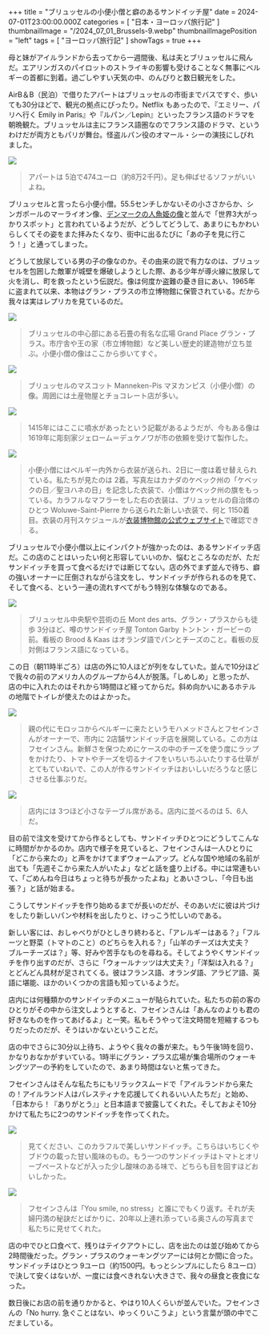 +++
title = "ブリュッセルの小便小僧と癖のあるサンドイッチ屋"
date = 2024-07-01T23:00:00.000Z
categories = [ "日本・ヨーロッパ旅行記" ]
thumbnailImage = "/2024_07_01_Brussels-9.webp"
thumbnailImagePosition = "left"
tags = [ "ヨーロッパ旅行記" ]
showTags = true
+++

母と妹がアイルランドから去ってから一週間後、私は夫とブリュッセルに飛んだ。エアリンガスのパイロットのストライキの影響も受けることなく無事にベルギーの首都に到着。過ごしやすい天気の中、のんびりと数日観光をした。

<!--more-->

AirB＆B（民泊）で借りたアパートはブリュッセルの市街までバスですぐ、歩いても30分ほどで、観光の拠点にぴったり。Netflix もあったので、『エミリー、パリへ行く Emily in Paris』や『ルパン／Lepin』といったフランス語のドラマを朝晩観た。ブリュッセルは主にフランス語圏なのでフランス語のドラマ、というわけだが両方ともパリが舞台。怪盗ルパン役のオマール・シーの演技にしびれました。

![](/2024_07_01_Brussels-2.webp)

> アパートは 5泊で474ユーロ（約8万2千円）。足も伸ばせるソファがいいよね。

ブリュッセルと言ったら小便小僧。55.5センチしかないその小ささからか、シンガポールのマーライオン像、[デンマークの人魚姫の像](https://www.riastra.com/2023/07/%E9%81%8B%E6%B2%B3%E3%82%AF%E3%83%AB%E3%83%BC%E3%82%BA%E3%81%A7%E3%82%81%E3%81%90%E3%82%8B%E3%82%B3%E3%83%9A%E3%83%B3%E3%83%8F%E3%83%BC%E3%82%B2%E3%83%B3/)と並んで「世界3大がっかりスポット」と言われているようだが、どうしてどうして、あまりにもかわいらしくてその姿をまた拝みたくなり、街中に出るたびに「あの子を見に行こう！」と通ってしまった。

どうして放尿している男の子の像なのか。その由来の説で有力なのは、ブリュッセルを包囲した敵軍が城壁を爆破しようとした際、ある少年が導火線に放尿して火を消し、町を救ったという伝説だ。像は何度か盗難の憂き目にあい、1965年に盗まれて以来、本物はグラン・プラスの市立博物館に保管されている。だから我々は実はレプリカを見ているのだ。

![](/2024_07_01_Brussels-3.webp)

> ブリュッセルの中心部にある石畳の有名な広場 Grand Place グラン・プラス。市庁舎や王の家（市立博物館）など美しい歴史的建造物が立ち並ぶ。小便小僧の像はここから歩いてすぐ。

![](/2024_07_01_Brussels-7.webp)

> ブリュッセルのマスコット Manneken-Pis マヌカンピス（小便小僧）の像。周囲には土産物屋とチョコレート店が多い。

![](/2024_07_01_Brussels-8.webp)

> 1415年にはここに噴水があったという記載があるようだが、今もある像は 1619年に彫刻家ジェローム＝デュケノワが市の依頼を受けて製作した。

![](/2024_07_01_Brussels-1.webp)

> 小便小僧にはベルギー内外から衣装が送られ、2日に一度は着せ替えられている。私たちが見たのは 2着。写真左はカナダのケベック州の「ケベックの日／聖ヨハネの日」を記念した衣装で、小僧はケベック州の旗をもっている。カラフルなマフラーをした右の衣装は、ブリュッセルの自治体のひとつ Woluwe-Saint-Pierre から送られた新しい衣装で、何と 1150着目。衣装の月刊スケジュールが[衣装博物館の公式ウェブサイト](https://www.mannekenpis.brussels/en/dressing-calendar)で確認できる。

ブリュッセルで小便小僧以上にインパクトが強かったのは、あるサンドイッチ店だ。この店のことはいったい何と形容していいのか、悩むところなのだが、ただサンドイッチを買って食べるだけでは断じてない。店の外でまず並んで待ち、癖の強いオーナーに圧倒されながら注文をし、サンドイッチが作られるのを見て、そして食べる、という一連の流れすべてがもう特別な体験なのである。

![](/2024_07_01_Brussels-6.webp)

> ブリュッセル中央駅や芸術の丘 Mont des arts、グラン・プラスからも徒歩 3分ほど、噂のサンドイッチ屋 Tonton Garby トントン・ガービーの前。看板の Brood & Kaas はオランダ語でパンとチーズのこと。看板の反対側はフランス語になっている。

この日（朝11時半ごろ）は店の外に10人ほどが列をなしていた。並んで10分ほどで我々の前のアメリカ人のグループから4人が脱落。「しめしめ」と思ったが、店の中に入れたのはそれから1時間ほど経ってからだ。斜め向かいにあるホテルの地階でトイレが使えたのはよかった。

![](/2024_07_01_Brussels-4.webp)

> 親の代にモロッコからベルギーに来たというモハメッドさんとフセインさんがオーナーで、市内に 2店舗サンドイッチ店を展開している。この方はフセインさん。新鮮さを保つためにケースの中のチーズを使う度にラップをかけたり、トマトやチーズを切るナイフをいちいちふいたりする仕草がとてもていねいで、この人が作るサンドイッチはおいしいだろうなと感じさせる仕事ぶりだ。

![](/2024_07_01_Brussels-5.webp)

> 店内には 3つほど小さなテーブル席がある。店内に並べるのは 5、6人だ。

目の前で注文を受けてから作るとしても、サンドイッチひとつにどうしてこんなに時間がかかるのか。店内で様子を見ていると、フセインさんは一人ひとりに「どこから来たの」と声をかけてまずウォームアップ。どんな国や地域の名前が出ても「先週そこから来た人がいたよ」などと話を盛り上げる。中には常連もいて、「ごめんね今日はちょっと待ちが長かったよね」とあいさつし、「今日も出張？」と話が始まる。

こうしてサンドイッチを作り始めるまでが長いのだが、そのあいだに彼は片づけをしたり新しいパンや材料を出したりと、けっこう忙しいのである。

新しい客には、おしゃべりがひとしきり終わると、「アレルギーはある？」「フルーツと野菜（トマトのこと）のどちらを入れる？」「山羊のチーズは大丈夫？　ブルーチーズは？」等、好みや苦手なものを尋ねる。そしてようやくサンドイッチを作り出すのだが、さらに「ウォールナッツは大丈夫？」「洋梨は入れる？」とどんどん具材が足されてくる。彼はフランス語、オランダ語、アラビア語、英語に堪能、ほかのいくつかの言語も知っているようだ。

店内には何種類かのサンドイッチのメニューが貼られていた。私たちの前の客のひとりがその中から注文しようとすると、フセインさんは「あんなのよりも君の好きなものを作ってあげるよ」と一笑。私もそうやって注文時間を短縮するつもりだったのだが、そうはいかないということだ。

店の中でさらに30分以上待ち、ようやく我々の番が来た。もう午後1時を回り、かなりおなかがすいている。1時半にグラン・プラス広場が集合場所のウォーキングツアーの予約をしていたので、あまり時間はないと焦ってきた。

フセインさんはそんな私たちにもリラックスムードで「アイルランドから来たの！アイルランド人はパレスティナを応援してくれるいい人たちだ」と始め、「日本から！『ありがとう』」と日本語まで披露してくれた。そしておよそ10分かけて私たちに2つのサンドイッチを作ってくれた。

![](/2024_07_01_Brussels-10.webp)

> 見てください、このカラフルで美しいサンドイッチ。こちらはいちじくやブドウの載った甘い風味のもの。もう一つのサンドイッチはトマトとオリーブペーストなどが入った少し酸味のある味で、どちらも目を回すほどおいしかった。

![](/2024_07_01_Brussels-9.webp)

> フセインさんは「You smile, no stress」と誰にでもくり返す。それが夫婦円満の秘訣だとばかりに、20年以上連れ添っている奥さんの写真まで私たちに見せてくれた。

店の中でひと口食べて、残りはテイクアウトにし、店を出たのは並び始めてから2時間後だった。グラン・プラスのウォーキングツアーには何とか間に合った。サンドイッチはひとつ 9ユーロ（約1500円。もっとシンプルにしたら 8ユーロ）で決して安くはないが、一度には食べきれない大きさで、我々の昼食と夜食になった。

数日後にお店の前を通りかかると、やはり10人くらいが並んでいた。フセインさんの「No hurry. 急ぐことはない、ゆっくりいこうよ」という言葉が頭の中でこだましている。
